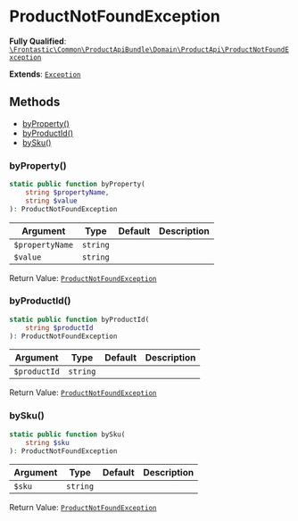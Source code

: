 #  ProductNotFoundException

**Fully Qualified**: [`\Frontastic\Common\ProductApiBundle\Domain\ProductApi\ProductNotFoundException`](../../../../../src/php/ProductApiBundle/Domain/ProductApi/ProductNotFoundException.php)

**Extends**: [`Exception`](Exception.md)

## Methods

* [byProperty()](#byproperty)
* [byProductId()](#byproductid)
* [bySku()](#bysku)

### byProperty()

```php
static public function byProperty(
    string $propertyName,
    string $value
): ProductNotFoundException
```

Argument|Type|Default|Description
--------|----|-------|-----------
`$propertyName`|`string`||
`$value`|`string`||

Return Value: [`ProductNotFoundException`](ProductNotFoundException.md)

### byProductId()

```php
static public function byProductId(
    string $productId
): ProductNotFoundException
```

Argument|Type|Default|Description
--------|----|-------|-----------
`$productId`|`string`||

Return Value: [`ProductNotFoundException`](ProductNotFoundException.md)

### bySku()

```php
static public function bySku(
    string $sku
): ProductNotFoundException
```

Argument|Type|Default|Description
--------|----|-------|-----------
`$sku`|`string`||

Return Value: [`ProductNotFoundException`](ProductNotFoundException.md)

